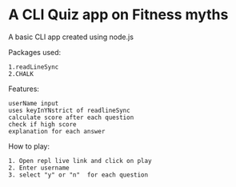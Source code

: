 # A CLI Quiz app on Fitness myths

A basic CLI app created using node.js

Packages used:

    1.readLineSync
    2.CHALK

 Features:
 
    userName input
    uses keyInYNstrict of readlineSync
    calculate score after each question
    check if high score
    explanation for each answer

 How to play:

    1. Open repl live link and click on play
    2. Enter username
    3. select "y" or "n"  for each question

    



